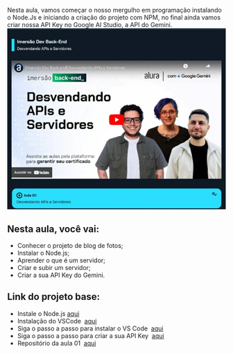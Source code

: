 Nesta aula, vamos começar o nosso mergulho em programação instalando o Node.Js e iniciando a criação do projeto com NPM, no final ainda vamos criar nossa API Key no Google AI Studio, a API do Gemini.
<img src="aula01.png"><br>
## Nesta aula, você vai:
- Conhecer o projeto de blog de fotos;
- Instalar o Node.js;
- Aprender o que é um servidor;
- Criar e subir um servidor;
- Criar a sua API Key do Gemini.

## Link do projeto base:
- Instale o Node.js <a href="https://nodejs.org/en">aqui</a>
- Instalação do VSCode  <a href="https://www.alura.com.br/artigos/visualstudio-code-instalacao-teclas-de-atalho-plugins-e-integracoes">aqui</a>
- Siga o passo a passo para instalar o VS Code  <a href="https://www.notion.so/Imers-o-Dev-Back-End-Guia-de-Mergulho-31067142b5d54643a32edbb158f8e681?pvs=4#7834925f48ac4b6ca5d78d9c3faa8140">aqui</a>
- Siga o passo a passo para criar a sua API Key  <a href="https://www.notion.so/Imers-o-Dev-Back-End-Guia-de-Mergulho-31067142b5d54643a32edbb158f8e681?pvs=4#f43f33e067924f0a95fc86313b9d3189">aqui</a>
- Repositório da aula 01  <a href="https://github.com/guilhermeonrails/backend-instabytes/tree/bebe680f2d059218f3256482d23f706df7a690fb">aqui</a>
